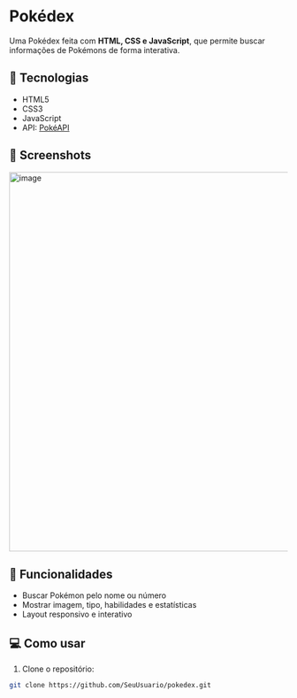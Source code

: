 # Pokédex

Uma Pokédex feita com **HTML, CSS e JavaScript**, que permite buscar informações de Pokémons de forma interativa.  

## 🚀 Tecnologias
- HTML5
- CSS3
- JavaScript
- API: [PokéAPI](https://pokeapi.co/)

## 📸 Screenshots

<img width="644" height="686" alt="image" src="https://github.com/user-attachments/assets/d3074629-342f-4449-aad8-a9af0d944b41" />


## 📝 Funcionalidades
- Buscar Pokémon pelo nome ou número
- Mostrar imagem, tipo, habilidades e estatísticas
- Layout responsivo e interativo

## 💻 Como usar
1. Clone o repositório:  
```bash
git clone https://github.com/SeuUsuario/pokedex.git

